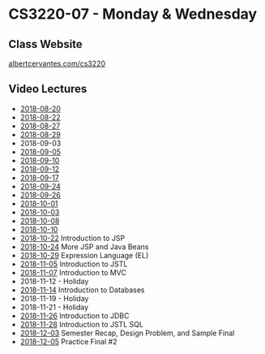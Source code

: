 # CS3220-07 - Monday & Wednesday

## Class Website
[albertcervantes.com/cs3220](http://albertcervantes.com/cs3220)

## Video Lectures
- [2018-08-20](http://albertcervantes.com/cs3220/lectures/cs3220-2018-08-20-mw.mp4)
- [2018-08-22](http://albertcervantes.com/cs3220/lectures/cs3220-2018-08-22-mw.mp4)
- [2018-08-27](http://albertcervantes.com/cs3220/lectures/cs3220-2018-08-27-mw.mp4)
- [2018-08-29](http://albertcervantes.com/cs3220/lectures/cs3220-2018-08-29-mw.mp4)
- 2018-09-03
- [2018-09-05](http://albertcervantes.com/cs3220/lectures/cs3220-2018-09-05-mw.mp4)
- [2018-09-10](http://albertcervantes.com/cs3220/lectures/cs3220-2018-09-10-mw.mp4)
- [2018-09-12](http://albertcervantes.com/cs3220/lectures/cs3220-2018-09-12-mw.mp4)
- [2018-09-17](http://albertcervantes.com/cs3220/lectures/cs3220-2018-09-17-mw.mp4)
- [2018-09-24](http://albertcervantes.com/cs3220/lectures/cs3220-2018-09-24-mw.mp4)
- [2018-09-26](http://albertcervantes.com/cs3220/lectures/cs3220-2018-09-26-mw.mp4)
- [2018-10-01](http://albertcervantes.com/cs3220/lectures/cs3220-2018-10-01-mw.mp4)
- [2018-10-03](http://albertcervantes.com/cs3220/lectures/cs3220-2018-10-03-mw.mp4)
- [2018-10-08](http://albertcervantes.com/cs3220/lectures/cs3220-2018-10-08-mw.mp4)
- [2018-10-10](http://albertcervantes.com/cs3220/lectures/cs3220-2018-10-10-mw.mp4)
- [2018-10-22](http://albertcervantes.com/cs3220/lectures/cs3220-2018-10-22-mw.mp4) Introduction to JSP
- [2018-10-24](http://albertcervantes.com/cs3220/lectures/cs3220-2018-10-24-mw.mp4) More JSP and Java Beans
- [2018-10-29](http://albertcervantes.com/cs3220/lectures/cs3220-2018-10-29-mw.mp4) Expression Language (EL)
- [2018-11-05](http://albertcervantes.com/cs3220/lectures/cs3220-2018-11-06-ttr.mp4) Introduction to JSTL
- [2018-11-07](http://albertcervantes.com/cs3220/lectures/cs3220-2018-11-07-mw.mp4) Introduction to MVC
- 2018-11-12 - Holiday
- [2018-11-14](http://albertcervantes.com/cs3220/lectures/cs3220-2018-11-14-mw.mp4) Introduction to Databases
- 2018-11-19 - Holiday
- 2018-11-21 - Holiday
- [2018-11-26](http://albertcervantes.com/cs3220/lectures/cs3220-2018-11-26-mw.mp4) Introduction to JDBC
- [2018-11-28](http://albertcervantes.com/cs3220/lectures/cs3220-2018-11-28-mw.mp4) Introduction to JSTL SQL
- [2018-12-03](http://albertcervantes.com/cs3220/lectures/cs3220-2018-12-03-mw.mp4) Semester Recap, Design Problem, and Sample Final
- [2018-12-05](http://albertcervantes.com/cs3220/lectures/cs3220-2018-12-05-mw.mp4) Practice Final #2
